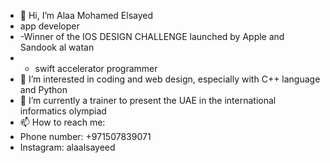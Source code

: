 - 👋 Hi, I’m Alaa Mohamed Elsayed
- app developer
- -Winner of the IOS DESIGN CHALLENGE launched by Apple and Sandook al watan
- - swift accelerator programmer
- 👀 I’m interested in coding and web design, especially with C++ language and Python
- 🌱 I’m currently a trainer to present the UAE in the international informatics olympiad
- 📫 How to reach me:
- Phone number: +971507839071
- Instagram: alaalsayeed
